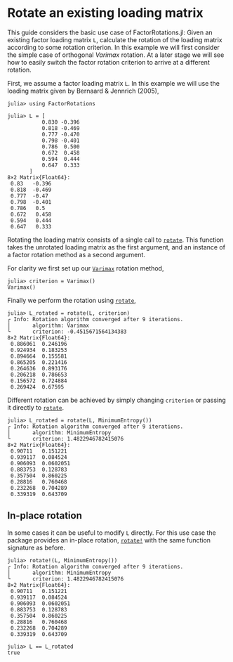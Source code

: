 # Rotate an existing loading matrix

This guide considers the basic use case of FactorRotations.jl: Given an existing factor loading matrix `L`, calculate the rotation of the loading matrix according to some rotation criterion. In this example we will first consider the simple case of orthogonal _Varimax_ rotation. At a later stage we will see how to easily switch the factor rotation criterion to arrive at a different rotation.

First, we assume a factor loading matrix `L`. 
In this example we will use the loading matrix given by Bernaard & Jennrich (2005),

```jldoctest basic_example
julia> using FactorRotations

julia> L = [
           0.830 -0.396
           0.818 -0.469
           0.777 -0.470
           0.798 -0.401
           0.786  0.500
           0.672  0.458
           0.594  0.444
           0.647  0.333
       ]
8×2 Matrix{Float64}:
 0.83   -0.396
 0.818  -0.469
 0.777  -0.47
 0.798  -0.401
 0.786   0.5
 0.672   0.458
 0.594   0.444
 0.647   0.333
```

Rotating the loading matrix consists of a single call to [`rotate`](@ref). This function takes the unrotated loading matrix as the first argument, and an instance of a factor rotation method as a second argument.

For clarity we first set up our [`Varimax`](@ref) rotation method,

```jldoctest basic_example
julia> criterion = Varimax()
Varimax()
```

Finally we perform the rotation using [`rotate`](@ref),

```jldoctest basic_example
julia> L_rotated = rotate(L, criterion)
┌ Info: Rotation algorithm converged after 9 iterations.
│       algorithm: Varimax
└       criterion: -0.4515671564134383
8×2 Matrix{Float64}:
 0.886061  0.246196
 0.924934  0.183253
 0.894664  0.155581
 0.865205  0.221416
 0.264636  0.893176
 0.206218  0.786653
 0.156572  0.724884
 0.269424  0.67595
```

Different rotation can be achieved by simply changing `criterion` or passing it directly to [`rotate`](@ref).

```jldoctest basic_example
julia> L_rotated = rotate(L, MinimumEntropy())
┌ Info: Rotation algorithm converged after 9 iterations.
│       algorithm: MinimumEntropy
└       criterion: 1.4822946782415076
8×2 Matrix{Float64}:
 0.90711   0.151221
 0.939117  0.084524
 0.906093  0.0602051
 0.883753  0.128783
 0.357504  0.860225
 0.28816   0.760468
 0.232268  0.704289
 0.339319  0.643709 
```

## In-place rotation
In some cases it can be useful to modify `L` directly. 
For this use case the package provides an in-place rotation, [`rotate!`](@ref) with the same function signature as before.

```jldoctest basic_example
julia> rotate!(L, MinimumEntropy())
┌ Info: Rotation algorithm converged after 9 iterations.
│       algorithm: MinimumEntropy
└       criterion: 1.4822946782415076
8×2 Matrix{Float64}:
 0.90711   0.151221
 0.939117  0.084524
 0.906093  0.0602051
 0.883753  0.128783
 0.357504  0.860225
 0.28816   0.760468
 0.232268  0.704289
 0.339319  0.643709 

julia> L == L_rotated
true
```


